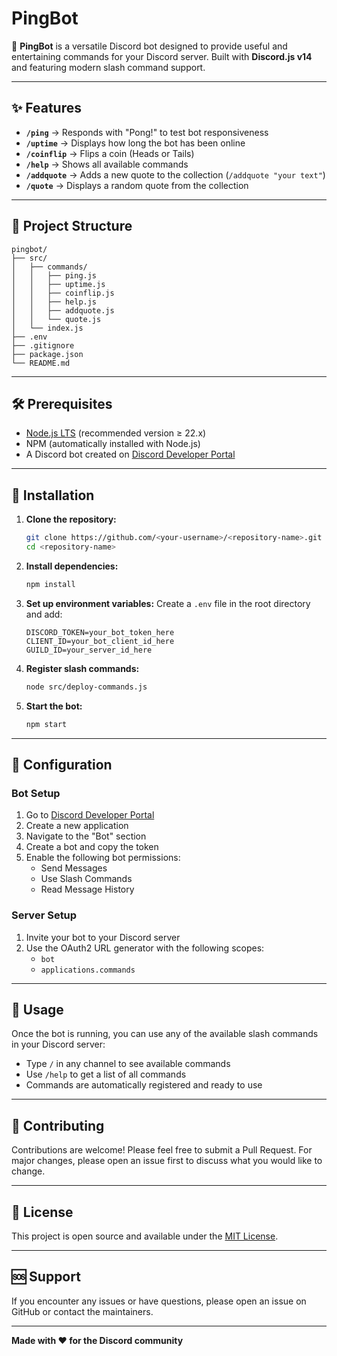 # PingBot

🤖 **PingBot** is a versatile Discord bot designed to provide useful and entertaining commands for your Discord server. Built with **Discord.js v14** and featuring modern slash command support.

---

## ✨ Features

- **`/ping`** → Responds with "Pong!" to test bot responsiveness
- **`/uptime`** → Displays how long the bot has been online
- **`/coinflip`** → Flips a coin (Heads or Tails)
- **`/help`** → Shows all available commands
- **`/addquote`** → Adds a new quote to the collection (`/addquote "your text"`)
- **`/quote`** → Displays a random quote from the collection

---

## 📁 Project Structure

```
pingbot/
├── src/
│   ├── commands/
│   │   ├── ping.js
│   │   ├── uptime.js
│   │   ├── coinflip.js
│   │   ├── help.js
│   │   ├── addquote.js
│   │   └── quote.js
│   └── index.js
├── .env
├── .gitignore
├── package.json
└── README.md
```

---

## 🛠️ Prerequisites

- [Node.js LTS](https://nodejs.org) (recommended version ≥ 22.x)
- NPM (automatically installed with Node.js)
- A Discord bot created on [Discord Developer Portal](https://discord.com/developers/applications)

---

## 🚀 Installation

1. **Clone the repository:**
   ```bash
   git clone https://github.com/<your-username>/<repository-name>.git
   cd <repository-name>
   ```

2. **Install dependencies:**
   ```bash
   npm install
   ```

3. **Set up environment variables:**
   Create a `.env` file in the root directory and add:
   ```env
   DISCORD_TOKEN=your_bot_token_here
   CLIENT_ID=your_bot_client_id_here
   GUILD_ID=your_server_id_here
   ```

4. **Register slash commands:**
   ```bash
   node src/deploy-commands.js
   ```

5. **Start the bot:**
   ```bash
   npm start
   ```

---

## 🔧 Configuration

### Bot Setup
1. Go to [Discord Developer Portal](https://discord.com/developers/applications)
2. Create a new application
3. Navigate to the "Bot" section
4. Create a bot and copy the token
5. Enable the following bot permissions:
   - Send Messages
   - Use Slash Commands
   - Read Message History

### Server Setup
1. Invite your bot to your Discord server
2. Use the OAuth2 URL generator with the following scopes:
   - `bot`
   - `applications.commands`

---

## 📝 Usage

Once the bot is running, you can use any of the available slash commands in your Discord server:

- Type `/` in any channel to see available commands
- Use `/help` to get a list of all commands
- Commands are automatically registered and ready to use

---

## 🤝 Contributing

Contributions are welcome! Please feel free to submit a Pull Request. For major changes, please open an issue first to discuss what you would like to change.

---

## 📄 License

This project is open source and available under the [MIT License](LICENSE).

---

## 🆘 Support

If you encounter any issues or have questions, please open an issue on GitHub or contact the maintainers.

---

**Made with ❤️ for the Discord community**